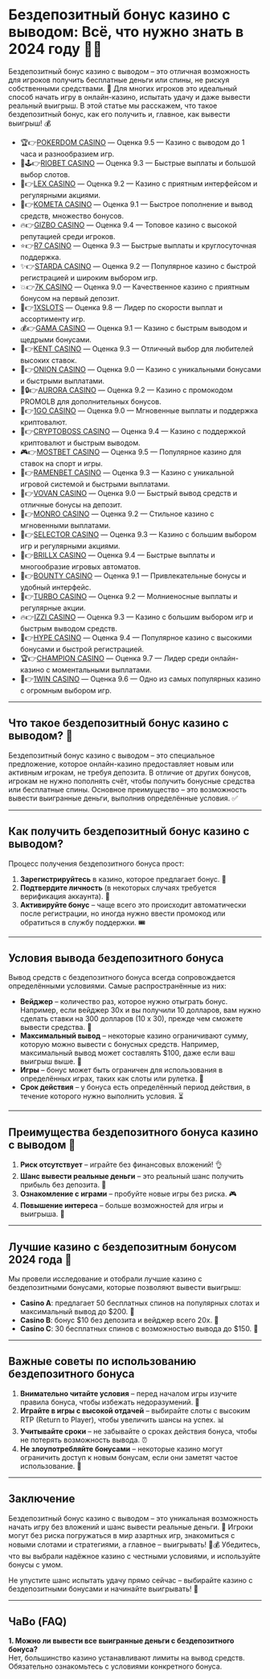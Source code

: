 # Бездепозитный бонус казино с выводом: Всё, что нужно знать в 2024 году 💸🎰
Бездепозитный бонус казино с выводом – это отличная возможность для игроков получить бесплатные деньги или спины, не рискуя собственными средствами. 🎁 Для многих игроков это идеальный способ начать игру в онлайн-казино, испытать удачу и даже вывести реальный выигрыш. В этой статье мы расскажем, что такое бездепозитный бонус, как его получить и, главное, как вывести выигрыш! 💰
- 🏆👉[POKERDOM CASINO](https://brandplay.link/Bxg7SC7H) — Оценка 9.5 — Казино с выводом до 1 часа и разнообразием игр.
- 🌟🕹️👉[RIOBET CASINO](https://brandplay.link/dtx89f2L) — Оценка 9.3 — Быстрые выплаты и большой выбор слотов.
- 🎲👉[LEX CASINO](https://brandplay.link/2HFTmBc8) — Оценка 9.2 — Казино с приятным интерфейсом и регулярными акциями.
- 🚀👉[KOMETA CASINO](https://brandplay.link/tLG15CCb) — Оценка 9.1 — Быстрое пополнение и вывод средств, множество бонусов.
- 🔥👉[GIZBO CASINO](https://gizbo-tea02.com/c8e962e89) — Оценка 9.4 — Топовое казино с высокой репутацией среди игроков.
- ⭐👉[R7 CASINO](https://brandplay.link/zPmNmTWG) — Оценка 9.3 — Быстрые выплаты и круглосуточная поддержка.
- ✨👉[STARDA CASINO](https://brandplay.link/cpFQbWKn) — Оценка 9.2 — Популярное казино с быстрой регистрацией и широким выбором игр.
- 💥👉[7K CASINO](https://brandplay.link/dd46bNgD) — Оценка 9.0 — Качественное казино с приятным бонусом на первый депозит.
- 💸👉[1XSLOTS](https://brandplay.link/R4xfxqdm) — Оценка 9.8 — Лидер по скорости выплат и ассортименту игр.
- 💰👉[GAMA CASINO](https://brandplay.link/zrZpLFTP) — Оценка 9.1 — Казино с быстрым выводом и щедрыми бонусами.
- 🎯👉[KENT CASINO](https://passage-through-deserts.com/de0514c15) — Оценка 9.3 — Отличный выбор для любителей высоких ставок.
- 🧅👉[ONION CASINO](https://obclk001-2d.top/click?offer_id=986&partner_id=10542&landing_id=1798&utm_medium=affiliate&sub_1=oncasino3) — Оценка 9.0 — Казино с уникальными бонусами и быстрыми выплатами.
- 🌌🔒👉[AURORA CASINO](https://10trafic-stat2.com/click/668546566bcc6313411604c7/6766/15114/subaccount?promocode=PROMOLB) — Оценка 9.2 — Казино с промокодом PROMOLB для дополнительных бонусов.
- 🚀👉[1GO CASINO](https://1go-ircp01.com/ce015f410) — Оценка 9.0 — Мгновенные выплаты и поддержка криптовалют.
- 🏦👉[CRYPTOBOSS CASINO](https://cryptobossc.online/d847bcfa9) — Оценка 9.4 — Казино с поддержкой криптовалют и быстрым выводом.
- 🎮👉[MOSTBET CASINO](https://ktbtis024ifqfn0mst.com/beQs) — Оценка 9.5 — Популярное казино для ставок на спорт и игры.
- 🍜👉[RAMENBET CASINO](https://get.saltyram.com/ru/registration?apkpop=0&partner=p24970p3296034p5526) — Оценка 9.3 — Казино с уникальной игровой системой и быстрыми выплатами.
- 🎰👉[VOVAN CASINO](https://vovan.site/d2375cf9b) — Оценка 9.0 — Быстрый вывод средств и отличные бонусы на депозит.
- 🎩👉[MONRO CASINO](https://mnr-ircp01.com/c3ce72a2c) — Оценка 9.2 — Стильное казино с мгновенными выплатами.
- 🎯👉[SELECTOR CASINO](https://gosel.pl/SELVK) — Оценка 9.3 — Казино с большим выбором игр и регулярными акциями.
- 💎👉[BRILLX CASINO](https://brillx.pub/BRIVK) — Оценка 9.4 — Быстрые выплаты и многообразие игровых автоматов.
- 🎁👉[BOUNTY CASINO](https://bounty-casino.de/BOVK) — Оценка 9.1 — Привлекательные бонусы и удобный интерфейс.
- 🚗👉[TURBO CASINO](https://turbo-casino.pro/TURVK) — Оценка 9.2 — Молниеносные выплаты и регулярные акции.
- 🔥👉[IZZI CASINO](https://izzi-fr03.com/ca7c8a7b7) — Оценка 9.3 — Казино с большим выбором игр и быстрым выводом средств.
- 🎉👉[HYPE CASINO](https://hypekaz.com/dc2f44ad0) — Оценка 9.4 — Популярное казино с высокими бонусами и быстрой регистрацией.
- 🏆👉[CHAMPION CASINO](https://champcasino.ink/pobeda/doa-hats?p80412p305331p112c) — Оценка 9.7 — Лидер среди онлайн-казино с моментальными выплатами.
- 🥇👉[1WIN CASINO](https://brandplay.link/6F5VqbyZ) — Оценка 9.6 — Одно из самых популярных казино с огромным выбором игр.

---

## Что такое бездепозитный бонус казино с выводом? 🎲

Бездепозитный бонус казино с выводом – это специальное предложение, которое онлайн-казино предоставляет новым или активным игрокам, не требуя депозита. В отличие от других бонусов, игрокам не нужно пополнять счёт, чтобы получить бонусные средства или бесплатные спины. Основное преимущество – это возможность вывести выигранные деньги, выполнив определённые условия. ✅

---

## Как получить бездепозитный бонус казино с выводом?

Процесс получения бездепозитного бонуса прост:

1. **Зарегистрируйтесь** в казино, которое предлагает бонус. 📝
2. **Подтвердите личность** (в некоторых случаях требуется верификация аккаунта). 📲
3. **Активируйте бонус** – чаще всего это происходит автоматически после регистрации, но иногда нужно ввести промокод или обратиться в службу поддержки. 🎟️

---

## Условия вывода бездепозитного бонуса

Вывод средств с бездепозитного бонуса всегда сопровождается определёнными условиями. Самые распространённые из них:

- **Вейджер** – количество раз, которое нужно отыграть бонус. Например, если вейджер 30x и вы получили 10 долларов, вам нужно сделать ставки на 300 долларов (10 х 30), прежде чем сможете вывести средства. 🔄
- **Максимальный вывод** – некоторые казино ограничивают сумму, которую можно вывести с бонусных средств. Например, максимальный вывод может составлять $100, даже если ваш выигрыш выше. 🔢
- **Игры** – бонус может быть ограничен для использования в определённых играх, таких как слоты или рулетка. 🎰
- **Срок действия** – у бонуса есть определённый период действия, в течение которого нужно выполнить условия. ⏳

---

## Преимущества бездепозитного бонуса казино с выводом 🎯

1. **Риск отсутствует** – играйте без финансовых вложений! 👌
2. **Шанс вывести реальные деньги** – это реальный шанс получить прибыль без депозита. 🤑
3. **Ознакомление с играми** – пробуйте новые игры без риска. 🎮
4. **Повышение интереса** – больше возможностей для игры и выигрыша. 🎉

---

## Лучшие казино с бездепозитным бонусом 2024 года 🎰

Мы провели исследование и отобрали лучшие казино с бездепозитными бонусами, которые позволяют вывести выигрыш:

- **Casino A**: предлагает 50 бесплатных спинов на популярных слотах и максимальный вывод до $200. 🚀
- **Casino B**: бонус $10 без депозита и вейджер всего 20x. 💸
- **Casino C**: 30 бесплатных спинов с возможностью вывода до $150. 🎲

---

## Важные советы по использованию бездепозитного бонуса

1. **Внимательно читайте условия** – перед началом игры изучите правила бонуса, чтобы избежать недоразумений. 📜
2. **Играйте в игры с высокой отдачей** – выбирайте слоты с высоким RTP (Return to Player), чтобы увеличить шансы на успех. 📊
3. **Учитывайте сроки** – не забывайте о сроках действия бонуса, чтобы не потерять возможность вывода. ⏰
4. **Не злоупотребляйте бонусами** – некоторые казино могут ограничить доступ к новым бонусам, если они заметят частое использование. 🚫

---

## Заключение

Бездепозитный бонус казино с выводом – это уникальная возможность начать игру без вложений и шанс вывести реальные деньги. 🎉 Игроки могут без риска погружаться в мир азартных игр, знакомиться с новыми слотами и стратегиями, а главное – выигрывать! 🎰💰 Убедитесь, что вы выбрали надёжное казино с честными условиями, и используйте бонусы с умом.

Не упустите шанс испытать удачу прямо сейчас – выбирайте казино с бездепозитными бонусами и начинайте выигрывать! 💸

---

## ЧаВо (FAQ)

**1. Можно ли вывести все выигранные деньги с бездепозитного бонуса?**  
Нет, большинство казино устанавливают лимиты на вывод средств. Обязательно ознакомьтесь с условиями конкретного бонуса.

